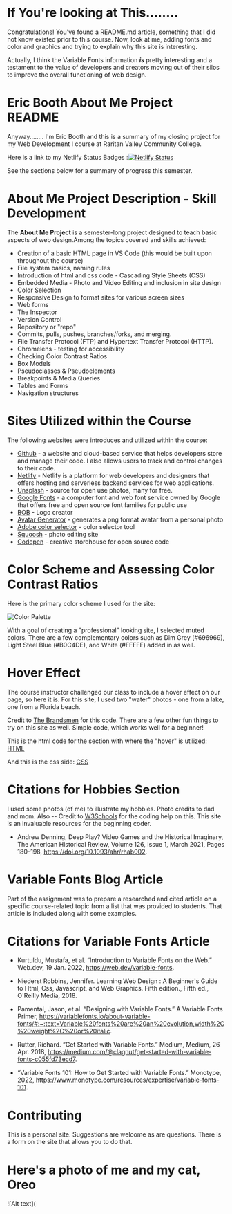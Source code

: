 <!--**ericbooth906/ericbooth906** is a ✨ _special_ ✨ repository because its `README.md` (this file) appears on your GitHub profile.<!-->



# If You're looking at This........

Congratulations! You've found a README.md article, something that I did not know existed prior to this course. Now, look at me, adding fonts and color and graphics and trying to explain why this site is interesting.

Actually, I think the Variable Fonts information ***is*** pretty interesting and a testament to the value of developers and creators moving out of their silos to improve the overall functioning of web design.

# Eric Booth About Me Project README

Anyway........ I'm Eric Booth and this is a summary of my closing project for my Web Development I course at Raritan Valley Community College.

Here is a link to my Netlify Status Badges :[![Netlify Status](https://api.netlify.com/api/v1/badges/8e23ad4e-8b2b-4bea-bf32-2e3e2372614f/deploy-status)](https://app.netlify.com/sites/ericbooth906-newaboutme/deploys)

See the sections below for a summary of progress this semester.

# About Me Project Description - Skill Development
The **About Me Project** is a semester-long project designed to teach basic aspects of web design.Among the topics covered and skills achieved:
* Creation of a basic HTML page in VS Code (this would be built upon throughout the course)
* File system basics, naming rules
* Introduction of html and css code - Cascading Style Sheets (CSS)
* Embedded Media - Photo and Video Editing and inclusion in site design
* Color Selection  
* Responsive Design to format sites for various screen sizes
* Web forms
* The Inspector
* Version Control 
* Repository or "repo" 
* Commits, pulls, pushes, branches/forks, and merging. 
* File Transfer Protocol (FTP) and Hypertext Transfer Protocol (HTTP).
* Chromelens - testing for accessibility
* Checking Color Contrast Ratios
* Box Models
* Pseudoclasses & Pseudoelements
* Breakpoints & Media Queries
* Tables and Forms
* Navigation structures

# Sites Utilized within the Course
The following websites were introduces and utilized within the course:
* [Github](https://github.com) - a website and cloud-based service that helps developers store and manage their code. I also allows users to track and control changes to their code.
* [Netlify](https://Netlify.com) - Netlify is a platform for web developers and designers that offers hosting and serverless backend services for web applications.
* [Unsplash](https://unsplash.com) - source for open use photos, many for free.
* [Google Fonts](fonts.Google.com) - a computer font and web font service owned by Google that offers free and open source font families for public use
* [BOB](https://bit.ly/2ReJAFc) - Logo creator
* [Avatar Generator](https://getavataaars.com/) - generates a png format avatar from a personal photo
* [Adobe color selector](http://color.adobe.com/) - color selector tool
* [Squoosh](https://squoosh.app/) - photo editing site
* [Codepen](https://codepen.io/features/) - creative storehouse for open source code

# Color Scheme and Assessing Color Contrast Ratios
 Here is the primary color scheme I used for the site:



<img
  src="(img/Color%20Palette%20About%20Me.png"
  alt="Color Palette"
  title="Colors"
  style="display: inline-block; margin: 0 auto; max-width: 300px">






With a goal of creating a "professional" looking site, I selected muted colors.
There are a few complementary colors such as Dim Grey (#696969), Light Steel Blue (#B0C4DE), and White (#FFFFF) added in as well.

# Hover Effect
 The course instructor challenged our class to include a hover effect on our page, so here it is. For this site, I used two "water" photos - one from a lake, one from a Florida beach.
 
 Credit to [The Brandsmen](https://thebrandsmen.com/css-image-hover-effects/) for this code. There are a few other fun things to try on this site as well. Simple code, which works well for a beginner!
 
 This is the html code for the section with where the "hover" is utilized:
[HTML](img/html%20hover.png)
          
 And this is the css side:
[CSS](img/css%20hover.png)

    
# Citations for Hobbies Section
I used some photos (of me) to illustrate my hobbies. Photo credits to dad and mom. Also -- Credit to [W3Schools](https://www.w3schools.com/css/tryit.asp?filename=trycss_image_gallery_responsive) for the coding help on this. This site is an invaluable resources for the beginning coder.


* Andrew Denning, Deep Play? Video Games and the Historical Imaginary, The American Historical Review, Volume 126, Issue 1, March 2021, Pages 180–198, https://doi.org/10.1093/ahr/rhab002.

# Variable Fonts Blog Article
Part of the assignment was to prepare a researched and cited article on a specific course-related topic from a list that was provided to students. That article is included along with some examples.

# Citations for Variable Fonts Article
* Kurtuldu, Mustafa, et al. “Introduction to Variable Fonts on the Web.” Web.dev, 19 Jan. 2022, https://web.dev/variable-fonts. 

* Niederst Robbins, Jennifer. Learning Web Design : A Beginner's Guide to Html, Css, Javascript, and Web Graphics. Fifth edition., Fifth ed., O'Reilly Media, 2018.

* Pamental, Jason, et al. “Designing with Variable Fonts.” A Variable Fonts Primer, https://variablefonts.io/about-variable-fonts/#:~:text=Variable%20fonts%20are%20an%20evolution,width%2C%20weight%2C%20or%20italic. 

* Rutter, Richard. “Get Started with Variable Fonts.” Medium, Medium, 26 Apr. 2018, https://medium.com/@clagnut/get-started-with-variable-fonts-c055fd73ecd7.

* “Variable Fonts 101: How to Get Started with Variable Fonts.” Monotype, 2022, https://www.monotype.com/resources/expertise/variable-fonts-101.

# Contributing

This is a personal site. Suggestions are welcome as are questions. There is a form on the site that allows you to do that.

# Here's a photo of me and my cat, Oreo
![Alt text](




